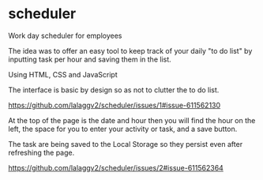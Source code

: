 # scheduler
Work day scheduler for employees

The idea was to offer an easy tool to keep track of your daily "to do list" by inputting task per hour and saving them in the list.

Using HTML, CSS and JavaScript

The interface is basic by design so as not to clutter the to do list.

https://github.com/lalaggv2/scheduler/issues/1#issue-611562130

At the top of the page is the date and hour
then you will find the hour on the left, the space for you to enter your activity or task, and a save button.

The task are being saved to the Local Storage so they persist even after refreshing the page.

https://github.com/lalaggv2/scheduler/issues/2#issue-611562364


